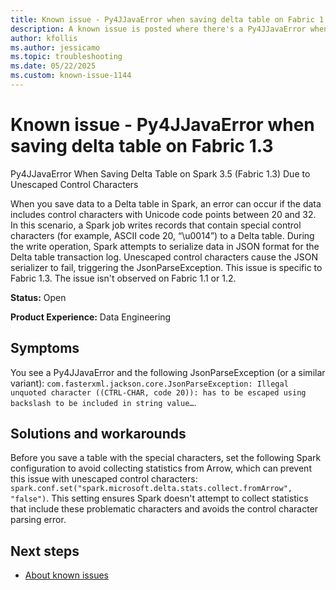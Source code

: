 ```yaml
---
title: Known issue - Py4JJavaError when saving delta table on Fabric 1.3
description: A known issue is posted where there's a Py4JJavaError when saving delta table on Fabric 1.3.
author: kfollis
ms.author: jessicamo
ms.topic: troubleshooting  
ms.date: 05/22/2025
ms.custom: known-issue-1144
---
```


# Known issue - Py4JJavaError when saving delta table on Fabric 1.3

Py4JJavaError When Saving Delta Table on Spark 3.5 (Fabric 1.3) Due to Unescaped Control Characters

When you save data to a Delta table in Spark, an error can occur if the data includes control characters with Unicode code points between 20 and 32. In this scenario, a Spark job writes records that contain special control characters (for example, ASCII code 20, “\u0014”) to a Delta table. During the write operation, Spark attempts to serialize data in JSON format for the Delta table transaction log. Unescaped control characters cause the JSON serializer to fail, triggering the JsonParseException. This issue is specific to Fabric 1.3. The issue isn't observed on Fabric 1.1 or 1.2.

**Status:** Open

**Product Experience:** Data Engineering

## Symptoms

You see a Py4JJavaError and the following JsonParseException (or a similar variant): 
`com.fasterxml.jackson.core.JsonParseException: Illegal unquoted character ((CTRL-CHAR, code 20)): has to be escaped using backslash to be included in string value…`.

## Solutions and workarounds

Before you save a table with the special characters, set the following Spark configuration to avoid collecting statistics from Arrow, which can prevent this issue with unescaped control characters: `spark.conf.set("spark.microsoft.delta.stats.collect.fromArrow", "false")`. This setting ensures Spark doesn't attempt to collect statistics that include these problematic characters and avoids the control character parsing error.

## Next steps

- [About known issues](https://support.fabric.microsoft.com/known-issues)
